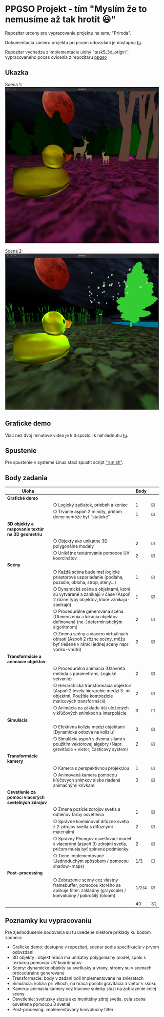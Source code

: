 # PPGSO Projekt - tím "Myslím že to nemusíme až tak hrotit 😃"

Repozitar urceny pre vypracovanie projektu na temu "Príroda". 

Dokumentacia zameru projektu pri prvom odovzdani je dostupna [tu](https://www.dropbox.com/s/smvd19464vug8hf/PPGSO%20-%20Odovzdanie%201.pdf?dl=1 "Odovzdanie 1").

Repozitar vychadza z implementacie ulohy "task5_3d_origin", vypracovaneho pocas cvicenia z repozitaru [ppgso](https://github.com/kapecp/ppgso)

## Ukazka

Scena 1: \
![scena 1](img/scene1.png)

Scena 2: \
![scena 1](img/scene2.png)

## Graficke demo

Viac nez dvoj minutove video je k dispozicii k nahliadnutiu [tu](https://www.dropbox.com/s/eocod65c46ksq0y/video.mp4?dl=0).

## Spustenie

Pre spustenie v systeme Linux staci spustit script ["run.sh"](run.sh).

## Body zadania


| Uloha                                                 |                                                                                                                                       | Body  |         |
| ----------------------------------------------------- | ------------------------------------------------------------------------------------------------------------------------------------- | ----- | ------- |
| **Grafické demo**                                     |                                                                                                                                       |       |         |
|                                                       | ○ Logický začiatok, priebeh a koniec                                                                                                  | 1     | &#9745; |
|                                                       | ○ Trvanie aspoň 2 minúty, pričom demo nemôže byť “statické”                                                                           | 1     | &#9745; |
| **3D objekty a mapovanie textúr na 3D geometriu**     |                                                                                                                                       |       |         |
|                                                       | ○ Objekty ako unikátne 3D polygonálne modely                                                                                          | 2     | &#9745; |
|                                                       | ○ Unikátne textúrovanie pomocou UV koordinátov                                                                                        | 2     | &#9745; |
| **Scény**                                             |                                                                                                                                       |       |         |
|                                                       | ○ Každá scéna bude mať logické priestorové usporiadanie (podlaha, pozadie, obloha, strop, steny...)                                   | 1     | &#9745; |
|                                                       | ○ Dynamická scéna s objektami, ktoré sú vytvárané a zanikajú v čase (Aspoň 2 rôzne typy objektov, ktoré vznikajú-zanikajú)            | 1     | &#9745; |
|                                                       | ○ Procedurálne generovaná scéna (Obmedzenia a lokácia objektov definovaná (ne-)deterministickým algoritmom)                           | 2     | &#9745; |
|                                                       | ○ Zmena scény a viacero virtuálnych oblastí (Aspoň 2 rôzne scény, môžu byť riešené v rámci jednej sceny napr. vonku-vnútri)           | 2     | &#9745; |
| **Transformácie a animácie objektov**                 |                                                                                                                                       |       |         |
|                                                       | ○ Procedurálna animácia (Uzavretá metóda s parametrami, Logické vetvenie)                                                             | 2     | &#9745; |
|                                                       | ○ Hierarchická transformácia objektov (Aspoň 2 levely hierarchie medzi 3-mi objektmi, Použitie kompozície maticových transformácii)   | 2     | &#9745; |
|                                                       | ○ Animácia na základe dát uložených v kľúčových snímkoch a interpolácie                                                               | 3     | &#9744; |
| **Simulácia**                                         |                                                                                                                                       |       |         |
|                                                       | ○ Efektívna kolízia medzi objektami (Dynamická odozva na kolíziu)                                                                     | 3     | &#9745; |
|                                                       | ○ Simulácia aspoň s dvoma silami s použitím vektorovej algebry (Napr. gravitácia + vietor, časticový systém)                          | 2     | &#9745; |
| **Transformácie kamery**                              |                                                                                                                                       |       |         |
|                                                       | ○ Kamera s perspektívnou projekciou                                                                                                   | 1     | &#9745; |
|                                                       | ○ Animovaná kamera pomocou kľúčových snímkov alebo riadená animačnými krivkami                                                        | 3     | &#9745; |
| **Osvetlenie za pomoci viacerých svetelných zdrojov** |                                                                                                                                       |       |         |
|                                                       | ○ Zmena pozície zdrojov svetla a odtieňov farby osvetlenia                                                                            | 1     | &#9745; |
|                                                       | ○ Správne kombinovať difúzne svetlo z 2 zdrojov svetla s difúznymi materiálmi                                                         | 2     | &#9745; |
|                                                       | ○ Správny Phongov osvetlovací model s viacerými (aspoň 3) zdrojmi svetla, pričom musia byť splnené podmienky                          | 2     | &#9745; |
|                                                       | ○ Tiene implementované (Jednoduchým spôsobom / pomocou shadow-maps)                                                                   | 1/3   | &#9744; |
| **Post-processing**                                   |                                                                                                                                       |       |         |
|                                                       | ○ Zobrazenie scény cez vlastný framebuffer, pomocou ktorého sa aplikuje filter: základný (grayscale) / konvolučný / pokročilý (bloom) | 1/2/4 | &#9745; |
|                                                       |                                                                                                                                       |       |         |
|                                                       |                                                                                                                                       | 40    | 32      |

## Poznamky ku vypracovaniu

Pre zjednodusenie bodovania su tu uvedene niektore priklady ku bodom zadania:

- Graficke demo: 	dostupne v repozitari, scenar podla specifikacie v prvom odovzdani.
- 3D objekty :		objekt hraca ma unikatny polygonialny model, spolu s texturou pomocou UV koordinatov
- Sceny: 			dynamicke objekty su svetlusky a vrany, stromy su v scenach proceduralne generovane
- Transformacie:	body v zadani boli implementovane na zvieratach
- Simulacia:		kolizia pri vlkoch, na hraca posobi gravitacia a vietor v skoku
- Kamera:			animacia kamery cez klucove snimky sluzi na zobrazenie celej sceny
- Osvetlenie:		svetlusky sluzia ako menitelny zdroj svetla, cela scena osvetlena pomocou 3 svetiel
- Post-procesing:	implementovany konvolucny filter